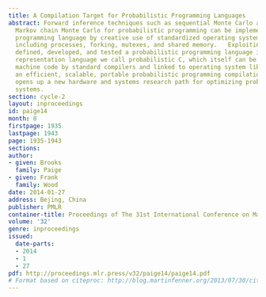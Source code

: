 ```yaml
---
title: A Compilation Target for Probabilistic Programming Languages
abstract: Forward inference techniques such as sequential Monte Carlo and particle
  Markov chain Monte Carlo for probabilistic programming can be implemented in any
  programming language by creative use of standardized operating system functionality
  including processes, forking, mutexes, and shared memory.   Exploiting this we have
  defined, developed, and tested a probabilistic programming language intermediate
  representation language we call probabilistic C, which itself can be compiled to
  machine code by standard compilers and linked to operating system libraries yielding
  an efficient, scalable, portable probabilistic programming compilation target.  This
  opens up a new hardware and systems research path for optimizing probabilistic programming
  systems.
section: cycle-2
layout: inproceedings
id: paige14
month: 0
firstpage: 1935
lastpage: 1943
page: 1935-1943
sections: 
author:
- given: Brooks
  family: Paige
- given: Frank
  family: Wood
date: 2014-01-27
address: Bejing, China
publisher: PMLR
container-title: Proceedings of The 31st International Conference on Machine Learning
volume: '32'
genre: inproceedings
issued:
  date-parts:
  - 2014
  - 1
  - 27
pdf: http://proceedings.mlr.press/v32/paige14/paige14.pdf
# Format based on citeproc: http://blog.martinfenner.org/2013/07/30/citeproc-yaml-for-bibliographies/
---
```

